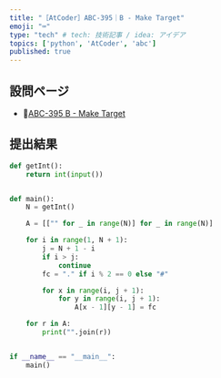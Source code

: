 ```yaml
---
title: "［AtCoder］ABC-395｜B - Make Target"
emoji: "⌨️"
type: "tech" # tech: 技術記事 / idea: アイデア
topics: ['python', 'AtCoder', 'abc']
published: true
---
```


## 設問ページ

- 🔗[ABC-395 B - Make Target](https://atcoder.jp/contests/abc395/tasks/abc395_b)

## 提出結果

```python
def getInt():
    return int(input())


def main():
    N = getInt()

    A = [["" for _ in range(N)] for _ in range(N)]

    for i in range(1, N + 1):
        j = N + 1 - i
        if i > j:
            continue
        fc = "." if i % 2 == 0 else "#"

        for x in range(i, j + 1):
            for y in range(i, j + 1):
                A[x - 1][y - 1] = fc

    for r in A:
        print("".join(r))


if __name__ == "__main__":
    main()
```
